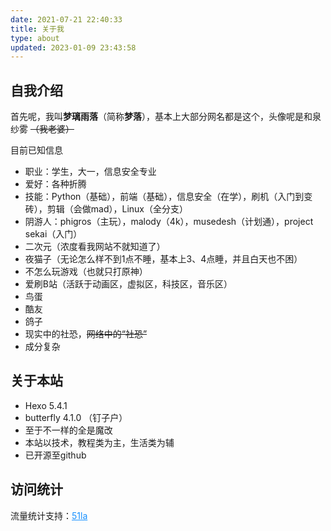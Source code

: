 ```yaml
---
date: 2021-07-21 22:40:33
title: 关于我
type: about
updated: 2023-01-09 23:43:58
---
```

## 自我介绍

首先呢，我叫**梦璃雨落**（简称**梦落**），基本上大部分网名都是这个，头像呢是和泉纱雾 ~~（我老婆）~~

目前已知信息

* 职业：学生，大一，信息安全专业
* 爱好：各种折腾
* 技能：Python（基础），前端（基础），信息安全（在学），刷机（入门到变砖），剪辑（会做mad），Linux（全分支）
* 阴游人：phigros（主玩），malody（4k），musedesh（计划通），project sekai（入门）
* 二次元（浓度看我网站不就知道了）
* 夜猫子（无论怎么样不到1点不睡，基本上3、4点睡，并且白天也不困）
* 不怎么玩游戏（也就只打原神）
* 爱刷B站（活跃于动画区，虚拟区，科技区，音乐区）
* 鸟蛋
* 酷友
* 鸽子
* 现实中的社恐，~~网络中的“社恐”~~
* 成分复杂

## 关于本站

* Hexo 5.4.1
* butterfly 4.1.0 （钉子户）
* 至于不一样的全是魔改
* 本站以技术，教程类为主，生活类为辅
* 已开源至github

## 访问统计

<div id="statistic">
<div class="content"></div>
<span style="font-size:14px">流量统计支持：<a style="color:#1690ff;" href="https://v6.51.la/">51la</a></span>
</div>

<!-- js -->

<script>
// 链接替换即可，不需要后面的参数
fetch('https://v6-widget.51.la/v6/JfxdPlPgJn69L5Ul/quote.js').then(res => res.text()).then((data) => {
    let title = ['最近活跃访客', '今日人数', '今日访问', '昨日人数', '昨日访问', '本月访问', '总访问量']
    let num = data.match(/(?<=<\/span><span>).*?(?=<\/span><\/p>)/g)
    let s = document.querySelector('#statistic .content')
    // 自定义不显示哪个或者显示哪个，如下为不显示 最近活跃访客 和 总访问量
    for (let i = 0; i < num.length; i++) {
        if (i == 0 || i == num.length - 1) continue;
        s.innerHTML += '<div><span>' + title[i] + '</span><span class="num">' + num[i] + '</span></div>'
    }
});
</script>
